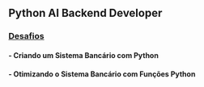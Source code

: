 ## Python AI Backend Developer

### [Desafios](https://github.com/elnataoliveira/DIO/tree/main/Python%20AI%20Backend%20Developer/Desafios)

#### - Criando um Sistema Bancário com Python

#### - Otimizando o Sistema Bancário com Funções Python
